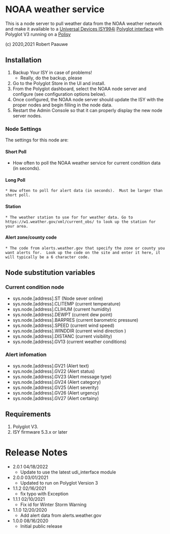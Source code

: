
# NOAA weather service

This is a node server to pull weather data from the NOAA weather network and make it
available to a [Universal Devices ISY994i](https://www.universal-devices.com/residential/ISY)
[Polyglot interface](http://www.universal-devices.com/developers/polyglot/docs/) with
Polyglot V3 running on a [Polisy](https://www.universal-devices.com/product/polisy/)

(c) 2020,2021 Robert Paauwe

## Installation

1. Backup Your ISY in case of problems!
   * Really, do the backup, please
2. Go to the Polyglot Store in the UI and install.
3. From the Polyglot dashboard, select the NOAA node server and configure (see configuration options below).
4. Once configured, the NOAA node server should update the ISY with the proper nodes and begin filling in the node data.
5. Restart the Admin Console so that it can properly display the new node server nodes.

### Node Settings
The settings for this node are:

#### Short Poll
   * How often to poll the NOAA weather service for current condition data (in seconds). 
#### Long Poll
	* How often to poll for alert data (in seconds).  Must be larger than short poll.
#### Station
	* The weather station to use for for weather data. Go to https://w1.weather.gov/xml/current_obs/ to look up the station for your area.
#### Alert zone/county code
	* The code from alerts.weather.gov that specify the zone or county you want alerts for.  Look up the code on the site and enter it here, it will typically be a 6 character code.

## Node substitution variables
### Current condition node
 * sys.node.[address].ST      (Node sever online)
 * sys.node.[address].CLITEMP (current temperature)
 * sys.node.[address].CLIHUM  (current humidity)
 * sys.node.[address].DEWPT   (current dew point)
 * sys.node.[address].BARPRES (current barometric pressure)
 * sys.node.[address].SPEED   (current wind speed)
 * sys.node.[address].WINDDIR (current wind direction )
 * sys.node.[address].DISTANC (current visibility)
 * sys.node.[address].GV13    (current weather conditions)

 ### Alert infomation
 * sys.node.[address].GV21    (Alert text)
 * sys.node.[address].GV22    (Alert status)
 * sys.node.[address].GV23    (Alert message type)
 * sys.node.[address].GV24    (Alert category)
 * sys.node.[address].GV25    (Alert severity)
 * sys.node.[address].GV26    (Alert urgency)
 * sys.node.[address].GV27    (Alert certainy)

## Requirements
1. Polyglot V3.
2. ISY firmware 5.3.x or later

# Release Notes
- 2.0.1 04/18/2022
   - Update to use the latest udi_interface module
- 2.0.0 03/01/2021
   - Updated to run on Polyglot Version 3
- 1.1.2 02/16/2021
   - fix typo with Exception
- 1.1.1 02/10/2021
   - Fix id for Winter Storm Warning
- 1.1.0 12/20/2020
   - Add alert data from alerts.weather.gov 
- 1.0.0 08/16/2020
   - Initial public release
